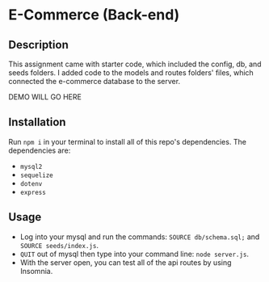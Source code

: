 # E-Commerce (Back-end)

## Description
This assignment came with starter code, which included the config, db, and seeds folders. I added code to the models and routes folders' files, which connected the e-commerce database to the server.

DEMO WILL GO HERE

## Installation
Run ```npm i``` in your terminal to install all of this repo's dependencies. The dependencies are:
* ```mysql2```
* ```sequelize```
* ```dotenv```
* ```express```

## Usage
* Log into your mysql and run the commands: ```SOURCE db/schema.sql;``` and ```SOURCE seeds/index.js```.
* ```QUIT``` out of mysql then type into your command line: ```node server.js```.
* With the server open, you can test all of the api routes by using Insomnia.